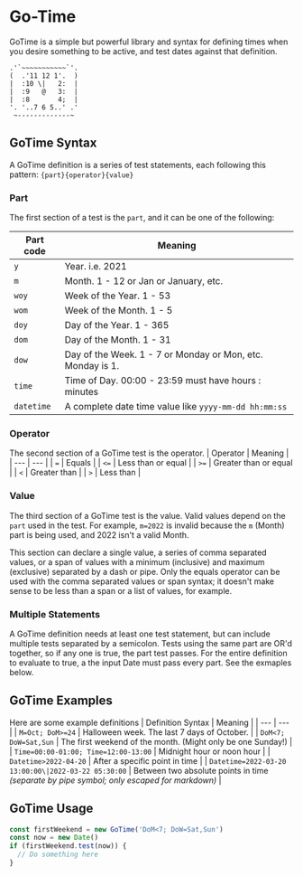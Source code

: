 # Go-Time

GoTime is a simple but powerful library and syntax for defining times when you desire something to be active, and test dates against that definition.

```
.'`~~~~~~~~~~~`'.
(  .'11 12 1'.  )
|  :10 \|   2:  |
|  :9   @   3:  |
|  :8       4;  |
'. '..7 6 5..' .'
 ~-------------~
```

## GoTime Syntax

A GoTime definition is a series of test statements, each following this pattern: `{part}{operator}{value}`

### Part

The first section of a test is the `part`, and it can be one of the following:

| Part code  | Meaning                                                    |
| ---------- | ---------------------------------------------------------- |
| `y`        | Year. i.e. 2021                                            |
| `m`        | Month. 1 - 12 or Jan or January, etc.                      |
| `woy`      | Week of the Year. 1 - 53                                   |
| `wom`      | Week of the Month. 1 - 5                                   |
| `doy`      | Day of the Year. 1 - 365                                   |
| `dom`      | Day of the Month. 1 - 31                                   |
| `dow`      | Day of the Week. 1 - 7 or Monday or Mon, etc. Monday is 1. |
| `time`     | Time of Day. 00:00 - 23:59 must have hours : minutes       |
| `datetime` | A complete date time value like `yyyy-mm-dd hh:mm:ss`      |

### Operator

The second section of a GoTime test is the operator.
| Operator | Meaning |
| --- | --- |
| `=` | Equals |
| `<=` | Less than or equal |
| `>=` | Greater than or equal |
| `<` | Greater than |
| `>` | Less than |

### Value

The third section of a GoTime test is the value. Valid values depend on the `part` used in the test. For example, `m=2022` is invalid because the `m` (Month) part is being used, and 2022 isn't a valid Month.

This section can declare a single value, a series of comma separated values, or a span of values with a minimum (inclusive) and maximum (exclusive) separated by a dash or pipe. Only the equals operator can be used with the comma separated values or span syntax; it doesn't make sense to be less than a span or a list of values, for example.

### Multiple Statements

A GoTime definition needs at least one test statement, but can include multiple tests separated by a semicolon. Tests using the same part are OR'd together, so if any one is true, the part test passes. For the entire definition to evaluate to true, a the input Date must pass every part. See the exmaples below.

## GoTime Examples

Here are some example definitions
| Definition Syntax | Meaning |
| --- | --- |
| `M=Oct; DoM>=24` | Halloween week. The last 7 days of October. |
| `DoM<7; DoW=Sat,Sun` | The first weekend of the month. (Might only be one Sunday!) |
| `Time=00:00-01:00; Time=12:00-13:00` | Midnight hour or noon hour |
| `Datetime>2022-04-20` | After a specific point in time |
| `Datetime=2022-03-20 13:00:00\|2022-03-22 05:30:00` | Between two absolute points in time _(separate by pipe symbol; only escaped for markdown)_ |

## GoTime Usage

```typescript
const firstWeekend = new GoTime('DoM<7; DoW=Sat,Sun')
const now = new Date()
if (firstWeekend.test(now)) {
  // Do something here
}
```
